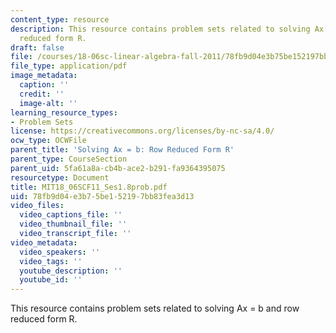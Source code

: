 ```yaml
---
content_type: resource
description: This resource contains problem sets related to solving Ax = b and row
  reduced form R.
draft: false
file: /courses/18-06sc-linear-algebra-fall-2011/78fb9d04e3b75be152197bb83fea3d13_MIT18_06SCF11_Ses1.8prob.pdf
file_type: application/pdf
image_metadata:
  caption: ''
  credit: ''
  image-alt: ''
learning_resource_types:
- Problem Sets
license: https://creativecommons.org/licenses/by-nc-sa/4.0/
ocw_type: OCWFile
parent_title: 'Solving Ax = b: Row Reduced Form R'
parent_type: CourseSection
parent_uid: 5fa61a8a-cb4b-ace2-b291-fa9364395075
resourcetype: Document
title: MIT18_06SCF11_Ses1.8prob.pdf
uid: 78fb9d04-e3b7-5be1-5219-7bb83fea3d13
video_files:
  video_captions_file: ''
  video_thumbnail_file: ''
  video_transcript_file: ''
video_metadata:
  video_speakers: ''
  video_tags: ''
  youtube_description: ''
  youtube_id: ''
---
```

This resource contains problem sets related to solving Ax = b and row reduced form R.